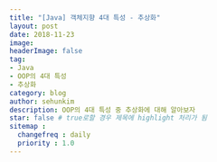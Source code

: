```yaml
---
title: "[Java] 객체지향 4대 특성 - 추상화"
layout: post
date: 2018-11-23
image:
headerImage: false
tag:
- Java
- OOP의 4대 특성
- 추상화
category: blog
author: sehunkim
description: OOP의 4대 특성 중 추상화에 대해 알아보자
star: false # true로할 경우 제목에 highlight 처리가 됨
sitemap :
  changefreq : daily
  priority : 1.0
---
```

